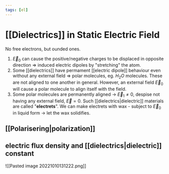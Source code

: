 ```yaml
---
tags: [el]
---
```

# [[Dielectrics]] in Static Electric Field
No free electrons, but ounded ones.

1) $\vec{E}_{0}$ can cause the positive/negative charges to be displaced in opposite direction $\Rightarrow$ induced electric dipoles by "stretching" the atom.
2) Some [[dielectrics]] have permament [[electric dipole]] behaviour even without any external field $\Rightarrow$ polar molecules, eg. $H_{2}O$ molecules. These are not aligned to one another in general. However, an external field $\vec{E}_{0}$ will cause a polar molecule to align itself with the field.
3)  Some polar molecules are permanently aligned $\rightarrow$ $\vec{E}_{1} \neq 0$, despise not having any external field, $\vec{E} = 0$. Such [[dielectrics|dielectric]] materials are called "**electrets**". We can make electrets with wax - subject to $\vec{E}_{0}$ in liquid form $\rightarrow$ let the wax solidifies.

## [[Polarisering|polarization]]

## electric flux density and [[dielectrics|dielectric]] constant
![[Pasted image 20221010131222.png]]
